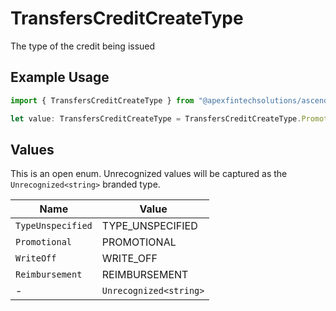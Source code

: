 # TransfersCreditCreateType

The type of the credit being issued

## Example Usage

```typescript
import { TransfersCreditCreateType } from "@apexfintechsolutions/ascend-sdk/models/components";

let value: TransfersCreditCreateType = TransfersCreditCreateType.Promotional;
```

## Values

This is an open enum. Unrecognized values will be captured as the `Unrecognized<string>` branded type.

| Name                   | Value                  |
| ---------------------- | ---------------------- |
| `TypeUnspecified`      | TYPE_UNSPECIFIED       |
| `Promotional`          | PROMOTIONAL            |
| `WriteOff`             | WRITE_OFF              |
| `Reimbursement`        | REIMBURSEMENT          |
| -                      | `Unrecognized<string>` |